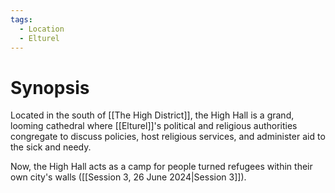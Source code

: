 ```yaml
---
tags:
  - Location
  - Elturel
---
```

# Synopsis
Located in the south of [[The High District]], the High Hall is a grand, looming cathedral where [[Elturel]]'s political and religious authorities congregate to discuss policies, host religious services, and administer aid to the sick and needy.

Now, the High Hall acts as a camp for people turned refugees within their own city's walls ([[Session 3, 26 June 2024|Session 3]]). 